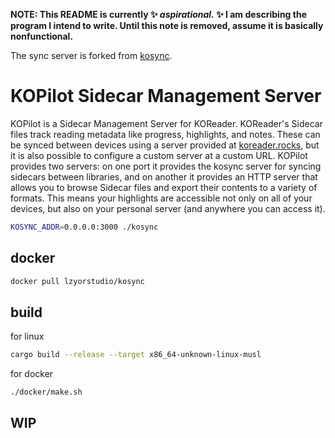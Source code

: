**NOTE: This README is currently ✨ _aspirational._ ✨ I am describing the program I intend to write. Until this note is removed, assume it is basically nonfunctional.**

The sync server is forked from [kosync](https://github.com/lzyor/kosync).

# KOPilot Sidecar Management Server

KOPilot is a Sidecar Management Server for KOReader. KOReader's Sidecar files track reading metadata like progress, highlights, and notes. These can be synced between devices using a server provided at [koreader.rocks](koreader.rocks), but it is also possible to configure a custom server at a custom URL. KOPilot provides two servers: on one port it provides the kosync server for syncing sidecars between libraries, and on another it provides an HTTP server that allows you to browse Sidecar files and export their contents to a variety of formats. This means your highlights are accessible not only on all of your devices, but also on your personal server (and anywhere you can access it).



```bash
KOSYNC_ADDR=0.0.0.0:3000 ./kosync
```

## docker

```bash
docker pull lzyorstudio/kosync
```

## build

for linux

```bash
cargo build --release --target x86_64-unknown-linux-musl
```

for docker

```bash
./docker/make.sh
```

## WIP
